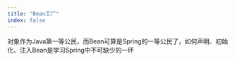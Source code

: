 ```yaml
---
title: "Bean工厂"
index: false
---
```


对象作为Java第一等公民，而Bean可算是Spring的一等公民了，如何声明、初始化、注入Bean是学习Spring中不可缺少的一环

